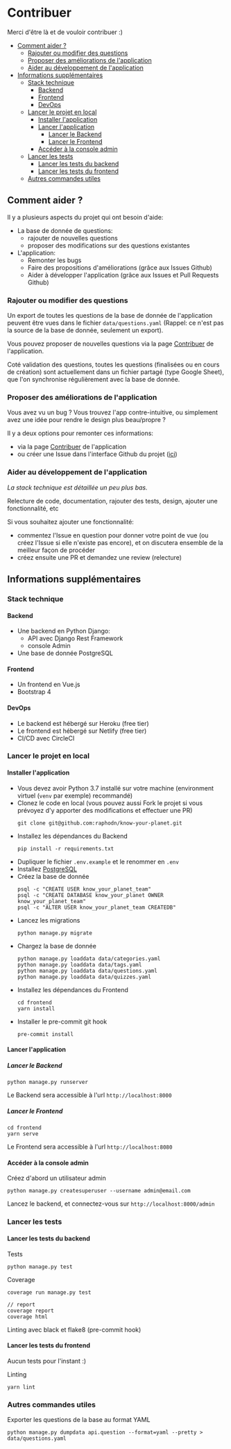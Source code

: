 # Contribuer

Merci d'être là et de vouloir contribuer :)

<!-- START doctoc generated TOC please keep comment here to allow auto update -->
<!-- DON'T EDIT THIS SECTION, INSTEAD RE-RUN doctoc TO UPDATE -->


- [Comment aider ?](#comment-aider-)
  - [Rajouter ou modifier des questions](#rajouter-ou-modifier-des-questions)
  - [Proposer des améliorations de l'application](#proposer-des-am%C3%A9liorations-de-lapplication)
  - [Aider au développement de l'application](#aider-au-d%C3%A9veloppement-de-lapplication)
- [Informations supplémentaires](#informations-suppl%C3%A9mentaires)
  - [Stack technique](#stack-technique)
    - [Backend](#backend)
    - [Frontend](#frontend)
    - [DevOps](#devops)
  - [Lancer le projet en local](#lancer-le-projet-en-local)
    - [Installer l'application](#installer-lapplication)
    - [Lancer l'application](#lancer-lapplication)
      - [Lancer le Backend](#lancer-le-backend)
      - [Lancer le Frontend](#lancer-le-frontend)
    - [Accéder à la console admin](#acc%C3%A9der-%C3%A0-la-console-admin)
  - [Lancer les tests](#lancer-les-tests)
    - [Lancer les tests du backend](#lancer-les-tests-du-backend)
    - [Lancer les tests du frontend](#lancer-les-tests-du-frontend)
  - [Autres commandes utiles](#autres-commandes-utiles)

<!-- END doctoc generated TOC please keep comment here to allow auto update -->

## Comment aider ?

Il y a plusieurs aspects du projet qui ont besoin d'aide:

- La base de donnée de questions:
    - rajouter de nouvelles questions
    - proposer des modifications sur des questions existantes
- L'application:
    - Remonter les bugs
    - Faire des propositions d'améliorations (grâce aux Issues Github)
    - Aider à développer l'application (grâce aux Issues et Pull Requests Github)

### Rajouter ou modifier des questions

Un export de toutes les questions de la base de donnée de l'application peuvent être vues dans le fichier `data/questions.yaml` (Rappel: ce n'est pas la source de la base de donnée, seulement un export).

Vous pouvez proposer de nouvelles questions via la page [Contribuer](https://know-your-planet.netlify.app/#/contribuer) de l'application.

Coté validation des questions, toutes les questions (finalisées ou en cours de création) sont actuellement dans un fichier partagé (type Google Sheet), que l'on synchronise régulièrement avec la base de donnée.

### Proposer des améliorations de l'application

Vous avez vu un bug ? Vous trouvez l'app contre-intuitive, ou simplement avez une idée pour rendre le design plus beau/propre ?

Il y a deux options pour remonter ces informations:
- via la page [Contribuer](https://know-your-planet.netlify.app/#/contribuer) de l'application
- ou créer une Issue dans l'interface Github du projet ([ici](https://github.com/raphodn/know-your-planet/issues))

### Aider au développement de l'application

_La stack technique est détaillée un peu plus bas._

Relecture de code, documentation, rajouter des tests, design, ajouter une fonctionnalité, etc

Si vous souhaitez ajouter une fonctionnalité:
- commentez l'Issue en question pour donner votre point de vue (ou créez l'Issue si elle n'existe pas encore), et on discutera ensemble de la meilleur façon de procéder
- créez ensuite une PR et demandez une review (relecture)

## Informations supplémentaires

### Stack technique

#### Backend

- Une backend en Python Django:
  - API avec Django Rest Framework
  - console Admin
- Une base de donnée PostgreSQL

#### Frontend

- Un frontend en Vue.js
- Bootstrap 4

#### DevOps

- Le backend est hébergé sur Heroku (free tier)
- Le frontend est hébergé sur Netlify (free tier)
- CI/CD avec CircleCI

### Lancer le projet en local

#### Installer l'application

- Vous devez avoir Python 3.7 installé sur votre machine (environment virtuel (`venv` par exemple) recommandé)
- Clonez le code en local (vous pouvez aussi Fork le projet si vous prévoyez d'y apporter des modifications et effectuer une PR)
    ```
    git clone git@github.com:raphodn/know-your-planet.git
    ```
- Installez les dépendances du Backend
    ```
    pip install -r requirements.txt
    ```
- Dupliquer le fichier `.env.example` et le renommer en `.env`
- Installez [PostgreSQL](https://www.postgresql.org)
- Créez la base de donnée
    ```
    psql -c "CREATE USER know_your_planet_team"
    psql -c "CREATE DATABASE know_your_planet OWNER know_your_planet_team"
    psql -c "ALTER USER know_your_planet_team CREATEDB"
    ```
- Lancez les migrations
    ```
    python manage.py migrate
    ```
- Chargez la base de donnée
    ```
    python manage.py loaddata data/categories.yaml
    python manage.py loaddata data/tags.yaml
    python manage.py loaddata data/questions.yaml
    python manage.py loaddata data/quizzes.yaml
    ```
- Installez les dépendances du Frontend
    ```
    cd frontend
    yarn install
    ```
- Installer le pre-commit git hook
    ```
    pre-commit install
    ```

#### Lancer l'application

##### Lancer le Backend

```
python manage.py runserver
```

Le Backend sera accessible à l'url `http://localhost:8000`

##### Lancer le Frontend

```
cd frontend
yarn serve
```

Le Frontend sera accessible à l'url `http://localhost:8080`

#### Accéder à la console admin

Créez d'abord un utilisateur admin
```
python manage.py createsuperuser --username admin@email.com
```

Lancez le backend, et connectez-vous sur `http://localhost:8000/admin`

### Lancer les tests

#### Lancer les tests du backend

Tests
```
python manage.py test
```

Coverage
```
coverage run manage.py test

// report
coverage report
coverage html
```

Linting avec black et flake8 (pre-commit hook)

#### Lancer les tests du frontend

Aucun tests pour l'instant :)

Linting
```
yarn lint
```

### Autres commandes utiles

Exporter les questions de la base au format YAML
```
python manage.py dumpdata api.question --format=yaml --pretty > data/questions.yaml
```
